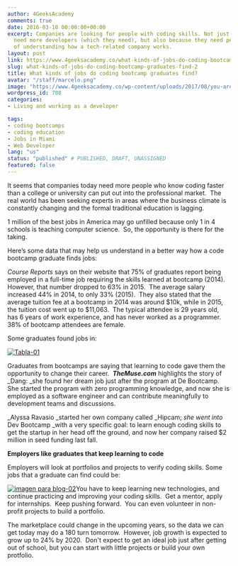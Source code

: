 ```yaml
---
author: 4GeeksAcademy
comments: true
date: 2016-03-18 00:00:00+00:00
excerpt: Companies are looking for people with coding skills. Not just because they
  need more developers (which they need), but also because they need people capable
  of understanding how a tech-related company works.
layout: post
link: https://www.4geeksacademy.co/what-kinds-of-jobs-do-coding-bootcamp-graduates-find-2/
slug: what-kinds-of-jobs-do-coding-bootcamp-graduates-find-2
title: What kinds of jobs do coding bootcamp graduates find?
avatar: "/staff/marcelo.png"
image: "https://www.4geeksacademy.co/wp-content/uploads/2017/08/you-are-hired-1024x465.png"
wordpress_id: 708
categories:
- Living and working as a developer

tags:
- coding bootcamps
- coding education
- Jobs in Miami
- Web Developer
lang: "us"
status: "published" # PUBLISHED, DRAFT, UNASSIGNED
featured: false
---
```


It seems that companies today need more people who know coding faster than a college or university can put out into the professional market.  The real world has been seeking experts in areas where the business climate is constantly changing and the formal traditional education is lagging.

1 million of the best jobs in America may go unfilled because only 1 in 4 schools is teaching computer science.  So, the opportunity is there for the taking.

Here’s some data that may help us understand in a better way how a code bootcamp graduate finds jobs:

_Course Reports_ says on their website that 75% of graduates report being employed in a full-time job requiring the skills learned at bootcamp (2014).  However, that number dropped to 63% in 2015.  The average salary increased 44% in 2014, to only 33% (2015).  They also stated that the average tuition fee at a bootcamp in 2014 was around $10k, while in 2015, the tuition cost went up to $11,063.  The typical attendee is 29 years old, has 6 years of work experience, and has never worked as a programmer.  38% of bootcamp attendees are female.

Some graduates found jobs in:

[![Tabla-01](https://4geeksacademy.co/wp-content/uploads/2016/03/Tabla-01-1.png)](https://4geeksacademy.co/wp-content/uploads/2016/03/Tabla-01-1.png)

Graduates from bootcamps are saying that learning to code gave them the opportunity to change their career.  **_TheMuse.com_** highlights the story of _Dang: _she found her dream job just after the program at De Bootcamp.  She started the program with zero programming knowledge, and now she is employed as a software engineer and can contribute meaningfully to development teams and discussions.

_Alyssa Ravasio _started her own company called _Hipcam; _she went into_ Dev Bootcamp _with a very specific goal: to learn enough coding skills to get the startup in her head off the ground, and now her company raised $2 million in seed funding last fall.

**Employers like graduates that keep learning to code**

Employers will look at portfolios and projects to verify coding skills. Some jobs that a graduate can find could be:

[![imagen para blog-02](https://4geeksacademy.co/wp-content/uploads/2016/03/imagen-para-blog-02-1.png)](https://4geeksacademy.co/wp-content/uploads/2016/03/imagen-para-blog-02-1.png)You have to keep learning new technologies, and continue practicing and improving your coding skills.  Get a mentor, apply for internships.  Keep pushing forward.  You can even volunteer in non-profit projects to build a portfolio.

The marketplace could change in the upcoming years, so the data we can get today may do a 180 turn tomorrow.  However, job growth is expected to grow up to 24% by 2020.  Don't expect to get an ideal job just after getting out of school, but you can start with little projects or build your own protfolio.
